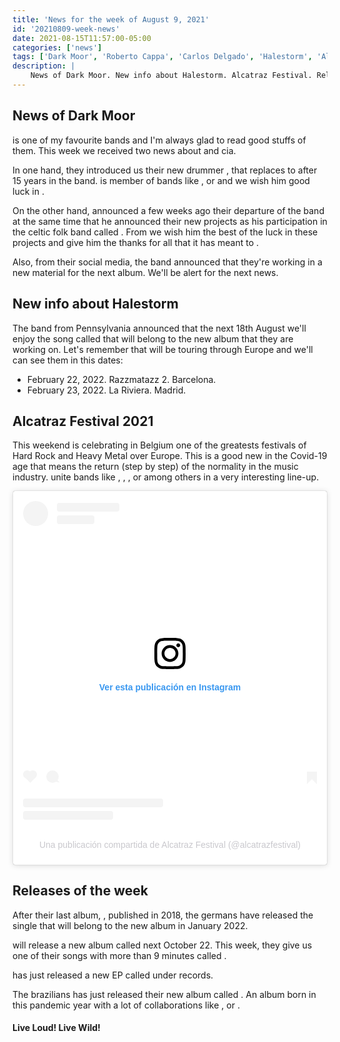 ```yaml
---
title: 'News for the week of August 9, 2021'
id: '20210809-week-news'
date: 2021-08-15T11:57:00-05:00
categories: ['news']
tags: ['Dark Moor', 'Roberto Cappa', 'Carlos Delgado', 'Halestorm', 'Alcatraz Festival', 'Epica', 'Kissin Dynamite', 'Jinjer', 'Freedom Call', 'Burning Witches', 'Carnifex', 'Dream Theater', 'Sepultura', 'Fernanda Lira', 'Mathew K. Heafy', 'Danko Jones']
description: |
    News of Dark Moor. New info about Halestorm. Alcatraz Festival. Releases of the week.
---
```


<h2>News of Dark Moor</h2>

<post-image
    source="20210809-week-news/carlos-delgado"
    title="Picture of Rocío Muriel"
    footer="Picture of Rocío Muriel"
    footerLink="https://www.instagram.com/rocio.muriel1/"
/>

<important text="Dark Moor"/> is one of my favourite bands and I'm always glad to read good stuffs of them. This week we received two news about <important text="Enrik"/> and cia.

In one hand, they introduced us their new drummer <important text="Carlos Delgado"/>, that replaces to <important text="Roberto Cappa"/> after 15 years in the band. <important text="Carlos Delgado"/> is member of bands like <important text="Sphinx"/>, <important text="Cherokee"/> or <important text="Snakeyes"/> and we wish him good luck in <important text="Dark Moor"/>.

On the other hand, <important text="Roberto Cappa"/> announced a few weeks ago their departure of the band at the same time that he announced their new projects as his participation in the celtic folk band called <important text="Kinnia"/>. From <important text="Skulls & Ravens"/> we wish him the best of the luck in these projects and give him the thanks for all that it has meant to <important text="Dark Moor"/>.

Also, from their social media, the band announced that they're working in a new material for the next album. We'll be alert for the next news.

<h2>New info about Halestorm</h2>

<post-image
    source="20210809-week-news/halestorm"
    title="Picture of their web"
    footer="Picture of their web"
    footerLink="https://www.halestormrocks.com/backfromthedead"
/>

The band from Pennsylvania announced that the next 18th August we'll enjoy the song called <important text="Back From the Dead"/> that will belong to the new album that they are working on. Let's remember that <important text="Halestorm"/> will be touring through Europe and we'll can see them in this dates:

- February 22, 2022. Razzmatazz 2. Barcelona.
- February 23, 2022. La Riviera. Madrid.

<h2>Alcatraz Festival 2021</h2>

<post-image
    source="20210809-week-news/Alcatraz"
    title="Picture of their web"
    footer="Picture of their web"
    footerLink="https://www.alcatraz.be/en/"
/>

This weekend is celebrating in Belgium one of the greatests festivals of Hard Rock and Heavy Metal over Europe. This is a good new in the Covid-19 age that means the return (step by step) of the normality in the music industry. <important text="Alcatraz Festival 2021"/> unite bands like <important text="Jinjer"/>, <important text="Kissin' Dynamite"/>, <important text="Epica"/>, <important text="Burning Witches"/> or <important text="Freedom Call"/> among others in a very interesting line-up.

<blockquote class="instagram-media" data-instgrm-captioned data-instgrm-permalink="https://www.instagram.com/p/CSmPvNRoE4U/?utm_source=ig_embed&amp;utm_campaign=loading" data-instgrm-version="13" style=" background:#FFF; border:0; border-radius:3px; box-shadow:0 0 1px 0 rgba(0,0,0,0.5),0 1px 10px 0 rgba(0,0,0,0.15); margin: 1px; max-width:540px; min-width:326px; padding:0; width:99.375%; width:-webkit-calc(100% - 2px); width:calc(100% - 2px);"><div style="padding:16px;"> <a href="https://www.instagram.com/p/CSmPvNRoE4U/?utm_source=ig_embed&amp;utm_campaign=loading" style=" background:#FFFFFF; line-height:0; padding:0 0; text-align:center; text-decoration:none; width:100%;" target="_blank"> <div style=" display: flex; flex-direction: row; align-items: center;"> <div style="background-color: #F4F4F4; border-radius: 50%; flex-grow: 0; height: 40px; margin-right: 14px; width: 40px;"></div> <div style="display: flex; flex-direction: column; flex-grow: 1; justify-content: center;"> <div style=" background-color: #F4F4F4; border-radius: 4px; flex-grow: 0; height: 14px; margin-bottom: 6px; width: 100px;"></div> <div style=" background-color: #F4F4F4; border-radius: 4px; flex-grow: 0; height: 14px; width: 60px;"></div></div></div><div style="padding: 19% 0;"></div> <div style="display:block; height:50px; margin:0 auto 12px; width:50px;"><svg width="50px" height="50px" viewBox="0 0 60 60" version="1.1" xmlns="https://www.w3.org/2000/svg" xmlns:xlink="https://www.w3.org/1999/xlink"><g stroke="none" stroke-width="1" fill="none" fill-rule="evenodd"><g transform="translate(-511.000000, -20.000000)" fill="#000000"><g><path d="M556.869,30.41 C554.814,30.41 553.148,32.076 553.148,34.131 C553.148,36.186 554.814,37.852 556.869,37.852 C558.924,37.852 560.59,36.186 560.59,34.131 C560.59,32.076 558.924,30.41 556.869,30.41 M541,60.657 C535.114,60.657 530.342,55.887 530.342,50 C530.342,44.114 535.114,39.342 541,39.342 C546.887,39.342 551.658,44.114 551.658,50 C551.658,55.887 546.887,60.657 541,60.657 M541,33.886 C532.1,33.886 524.886,41.1 524.886,50 C524.886,58.899 532.1,66.113 541,66.113 C549.9,66.113 557.115,58.899 557.115,50 C557.115,41.1 549.9,33.886 541,33.886 M565.378,62.101 C565.244,65.022 564.756,66.606 564.346,67.663 C563.803,69.06 563.154,70.057 562.106,71.106 C561.058,72.155 560.06,72.803 558.662,73.347 C557.607,73.757 556.021,74.244 553.102,74.378 C549.944,74.521 548.997,74.552 541,74.552 C533.003,74.552 532.056,74.521 528.898,74.378 C525.979,74.244 524.393,73.757 523.338,73.347 C521.94,72.803 520.942,72.155 519.894,71.106 C518.846,70.057 518.197,69.06 517.654,67.663 C517.244,66.606 516.755,65.022 516.623,62.101 C516.479,58.943 516.448,57.996 516.448,50 C516.448,42.003 516.479,41.056 516.623,37.899 C516.755,34.978 517.244,33.391 517.654,32.338 C518.197,30.938 518.846,29.942 519.894,28.894 C520.942,27.846 521.94,27.196 523.338,26.654 C524.393,26.244 525.979,25.756 528.898,25.623 C532.057,25.479 533.004,25.448 541,25.448 C548.997,25.448 549.943,25.479 553.102,25.623 C556.021,25.756 557.607,26.244 558.662,26.654 C560.06,27.196 561.058,27.846 562.106,28.894 C563.154,29.942 563.803,30.938 564.346,32.338 C564.756,33.391 565.244,34.978 565.378,37.899 C565.522,41.056 565.552,42.003 565.552,50 C565.552,57.996 565.522,58.943 565.378,62.101 M570.82,37.631 C570.674,34.438 570.167,32.258 569.425,30.349 C568.659,28.377 567.633,26.702 565.965,25.035 C564.297,23.368 562.623,22.342 560.652,21.575 C558.743,20.834 556.562,20.326 553.369,20.18 C550.169,20.033 549.148,20 541,20 C532.853,20 531.831,20.033 528.631,20.18 C525.438,20.326 523.257,20.834 521.349,21.575 C519.376,22.342 517.703,23.368 516.035,25.035 C514.368,26.702 513.342,28.377 512.574,30.349 C511.834,32.258 511.326,34.438 511.181,37.631 C511.035,40.831 511,41.851 511,50 C511,58.147 511.035,59.17 511.181,62.369 C511.326,65.562 511.834,67.743 512.574,69.651 C513.342,71.625 514.368,73.296 516.035,74.965 C517.703,76.634 519.376,77.658 521.349,78.425 C523.257,79.167 525.438,79.673 528.631,79.82 C531.831,79.965 532.853,80.001 541,80.001 C549.148,80.001 550.169,79.965 553.369,79.82 C556.562,79.673 558.743,79.167 560.652,78.425 C562.623,77.658 564.297,76.634 565.965,74.965 C567.633,73.296 568.659,71.625 569.425,69.651 C570.167,67.743 570.674,65.562 570.82,62.369 C570.966,59.17 571,58.147 571,50 C571,41.851 570.966,40.831 570.82,37.631"></path></g></g></g></svg></div><div style="padding-top: 8px;"> <div style=" color:#3897f0; font-family:Arial,sans-serif; font-size:14px; font-style:normal; font-weight:550; line-height:18px;"> Ver esta publicación en Instagram</div></div><div style="padding: 12.5% 0;"></div> <div style="display: flex; flex-direction: row; margin-bottom: 14px; align-items: center;"><div> <div style="background-color: #F4F4F4; border-radius: 50%; height: 12.5px; width: 12.5px; transform: translateX(0px) translateY(7px);"></div> <div style="background-color: #F4F4F4; height: 12.5px; transform: rotate(-45deg) translateX(3px) translateY(1px); width: 12.5px; flex-grow: 0; margin-right: 14px; margin-left: 2px;"></div> <div style="background-color: #F4F4F4; border-radius: 50%; height: 12.5px; width: 12.5px; transform: translateX(9px) translateY(-18px);"></div></div><div style="margin-left: 8px;"> <div style=" background-color: #F4F4F4; border-radius: 50%; flex-grow: 0; height: 20px; width: 20px;"></div> <div style=" width: 0; height: 0; border-top: 2px solid transparent; border-left: 6px solid #f4f4f4; border-bottom: 2px solid transparent; transform: translateX(16px) translateY(-4px) rotate(30deg)"></div></div><div style="margin-left: auto;"> <div style=" width: 0px; border-top: 8px solid #F4F4F4; border-right: 8px solid transparent; transform: translateY(16px);"></div> <div style=" background-color: #F4F4F4; flex-grow: 0; height: 12px; width: 16px; transform: translateY(-4px);"></div> <div style=" width: 0; height: 0; border-top: 8px solid #F4F4F4; border-left: 8px solid transparent; transform: translateY(-4px) translateX(8px);"></div></div></div> <div style="display: flex; flex-direction: column; flex-grow: 1; justify-content: center; margin-bottom: 24px;"> <div style=" background-color: #F4F4F4; border-radius: 4px; flex-grow: 0; height: 14px; margin-bottom: 6px; width: 224px;"></div> <div style=" background-color: #F4F4F4; border-radius: 4px; flex-grow: 0; height: 14px; width: 144px;"></div></div></a><p style=" color:#c9c8cd; font-family:Arial,sans-serif; font-size:14px; line-height:17px; margin-bottom:0; margin-top:8px; overflow:hidden; padding:8px 0 7px; text-align:center; text-overflow:ellipsis; white-space:nowrap;"><a href="https://www.instagram.com/p/CSmPvNRoE4U/?utm_source=ig_embed&amp;utm_campaign=loading" style=" color:#c9c8cd; font-family:Arial,sans-serif; font-size:14px; font-style:normal; font-weight:normal; line-height:17px; text-decoration:none;" target="_blank">Una publicación compartida de Alcatraz Festival (@alcatrazfestival)</a></p></div></blockquote> <script async src="//www.instagram.com/embed.js"></script>

<h2>Releases of the week</h2>

After their last album, <important text="Ecstasy"/>, published in 2018, the germans <important text="Kissin' Dynamite"/> have released the single that will belong to the new album in January 2022.

<youtube-video src="https://www.youtube.com/embed/qGLFjML7RKo" title="Kissin' Dynamite - Not The End Of The Road"/>

<important text="Dream Theater"/> will release a new album called <important text="A View From The Top Of The World"/> next October 22. This week, they give us one of their songs with more than 9 minutes called <important text="The Alien"/>.

<youtube-video src="https://www.youtube.com/embed/V462IsOV3js" title="Dream Theater - The Alien"/>

<important text="Carnifex"/> has just released a new EP called <important text="Slit Wrist Savior"/> under <important text="Nuclear Blast"/> records.

<youtube-video src="https://www.youtube.com/embed/uWnIs1pf_8M" title="Carnifex - Slit Wrist Savior"/>

The brazilians <important text="Sepultura"/> has just released their new album called <important text="Sepulquarta"/>. An album born in this pandemic year with a lot of collaborations like <important text="Fernanda Lira"/>, <important text="Danko Jones"/> or <important text="Matthew K. Heafy"/>.

<youtube-video src="https://www.youtube.com/embed/uOcm8Z5axxQ" title="Sepultura - Hatred Aside (feat. Fernanda Lira, Angélica Burns & Mayara Puertas | Quarantine Version)"/>

<h4>Live Loud! Live Wild!</h4>

<apostrophe text="Header picture by Irene Killmister" link="https://www.instagram.com/irenekilmister.photo/" />